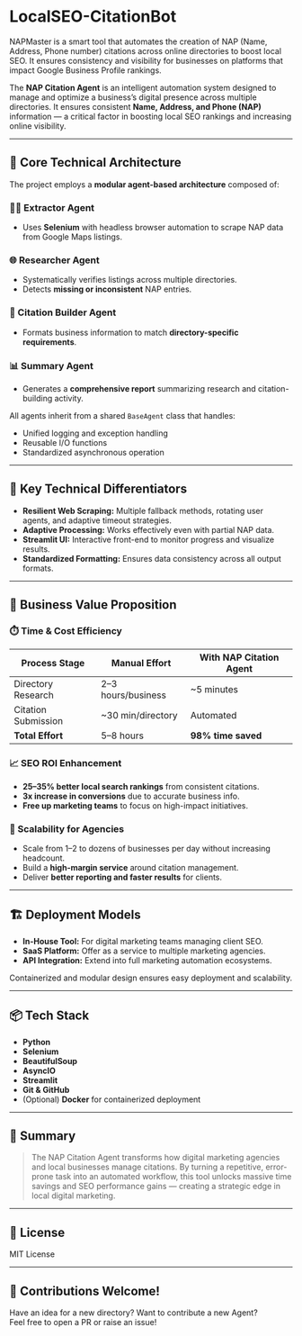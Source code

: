 # LocalSEO-CitationBot
NAPMaster is a smart tool that automates the creation of NAP (Name, Address, Phone number) citations across online directories to boost local SEO. It ensures consistency and visibility for businesses on platforms that impact Google Business Profile rankings.

The **NAP Citation Agent** is an intelligent automation system designed to manage and optimize a business’s digital presence across multiple directories. It ensures consistent **Name, Address, and Phone (NAP)** information — a critical factor in boosting local SEO rankings and increasing online visibility.

---

## 🔧 Core Technical Architecture

The project employs a **modular agent-based architecture** composed of:

### 🕵️‍♂️ Extractor Agent
- Uses **Selenium** with headless browser automation to scrape NAP data from Google Maps listings.

### 🌐 Researcher Agent
- Systematically verifies listings across multiple directories.
- Detects **missing or inconsistent** NAP entries.

### 🧱 Citation Builder Agent
- Formats business information to match **directory-specific requirements**.

### 📊 Summary Agent
- Generates a **comprehensive report** summarizing research and citation-building activity.

All agents inherit from a shared `BaseAgent` class that handles:
- Unified logging and exception handling
- Reusable I/O functions
- Standardized asynchronous operation

---

## 🚀 Key Technical Differentiators

- **Resilient Web Scraping:** Multiple fallback methods, rotating user agents, and adaptive timeout strategies.
- **Adaptive Processing:** Works effectively even with partial NAP data.
- **Streamlit UI:** Interactive front-end to monitor progress and visualize results.
- **Standardized Formatting:** Ensures data consistency across all output formats.

---

## 💼 Business Value Proposition

### ⏱️ Time & Cost Efficiency
| Process Stage         | Manual Effort       | With NAP Citation Agent |
|-----------------------|---------------------|--------------------------|
| Directory Research    | 2–3 hours/business  | ~5 minutes               |
| Citation Submission   | ~30 min/directory   | Automated                |
| **Total Effort**      | 5–8 hours           | **98% time saved**       |

### 📈 SEO ROI Enhancement
- **25–35% better local search rankings** from consistent citations.
- **3x increase in conversions** due to accurate business info.
- **Free up marketing teams** to focus on high-impact initiatives.

### 🔄 Scalability for Agencies
- Scale from 1–2 to dozens of businesses per day without increasing headcount.
- Build a **high-margin service** around citation management.
- Deliver **better reporting and faster results** for clients.

---

## 🏗️ Deployment Models

- **In-House Tool:** For digital marketing teams managing client SEO.
- **SaaS Platform:** Offer as a service to multiple marketing agencies.
- **API Integration:** Extend into full marketing automation ecosystems.

Containerized and modular design ensures easy deployment and scalability.

---

## 📦 Tech Stack

- **Python**
- **Selenium**
- **BeautifulSoup**
- **AsyncIO**
- **Streamlit**
- **Git & GitHub**
- (Optional) **Docker** for containerized deployment

---

## 📌 Summary

> The NAP Citation Agent transforms how digital marketing agencies and local businesses manage citations. By turning a repetitive, error-prone task into an automated workflow, this tool unlocks massive time savings and SEO performance gains — creating a strategic edge in local digital marketing.

---

## 📄 License

MIT License

---

## 🙌 Contributions Welcome!

Have an idea for a new directory? Want to contribute a new Agent?  
Feel free to open a PR or raise an issue!

